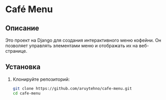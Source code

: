 # Café Menu

## Описание
Это проект на Django для создания интерактивного меню кофейни. Он позволяет управлять элементами меню и отображать их на веб-странице.

## Установка

1. Клонируйте репозиторий:
   ```bash
   git clone https://github.com/aruytehno/cafe-menu.git
   cd cafe-menu
   ```